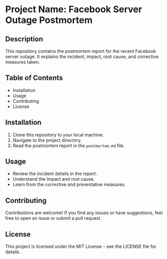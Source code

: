 # Project Name: Facebook Server Outage Postmortem

## Description
This repository contains the postmortem report for the recent Facebook server outage. It explains the incident, impact, root cause, and corrective measures taken.

## Table of Contents
- Installation
- Usage
- Contributing
- License

## Installation
1. Clone this repository to your local machine.
2. Navigate to the project directory.
3. Read the postmortem report in the `postmortem.md` file.

## Usage
- Review the incident details in the report.
- Understand the impact and root cause.
- Learn from the corrective and preventative measures.

## Contributing
Contributions are welcome! If you find any issues or have suggestions, feel free to open an issue or submit a pull request.

## License
This project is licensed under the MIT License - see the LICENSE file for details.
